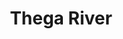 ---
title: "Thega River"
title_bn: "থেগা নদী"
description: "This is the one of the main branch river of Karnafuli. It meets with Karafuli at the upstream of Borkol and Sublong and fall into Kaptai Lake."
---